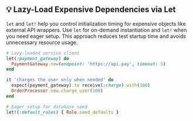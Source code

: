 ## 💡 Lazy-Load Expensive Dependencies via Let

`let` and `let!` help you control initialization timing for expensive objects like external API wrappers. Use `let` for on-demand instantiation and `let!` when you need eager setup. This approach reduces test startup time and avoids unnecessary resource usage.

```ruby
# Lazy-loaded service client
let(:payment_gateway) do
  PaymentGateway.new(endpoint: 'https://api.pay', timeout: 5)
end

it 'charges the user only when needed' do
  expect(payment_gateway).to receive(:charge).with(100)
  OrderProcessor.new.charge_user(100)
end

# Eager setup for database seed
let!(:default_roles) { Role.seed_defaults }
```